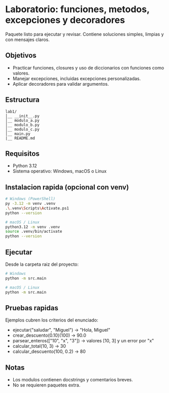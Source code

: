 # Laboratorio: funciones, metodos, excepciones y decoradores

Paquete listo para ejecutar y revisar. Contiene soluciones simples, limpias y con mensajes claros.

## Objetivos
- Practicar funciones, closures y uso de diccionarios con funciones como valores.
- Manejar excepciones, incluidas excepciones personalizadas.
- Aplicar decoradores para validar argumentos.

## Estructura
```
lab1/
│__ __init__.py
│__ modulo_a.py
│__ modulo_b.py
│__ modulo_c.py
│__ main.py
|__ README.md
```

## Requisitos
- Python 3.12
- Sistema operativo: Windows, macOS o Linux

## Instalacion rapida (opcional con venv)
```bash
# Windows (PowerShell)
py -3.12 -m venv .venv
.\.venv\Scripts\Activate.ps1
python --version

# macOS / Linux
python3.12 -m venv .venv
source .venv/bin/activate
python --version
```

## Ejecutar
Desde la carpeta raiz del proyecto:
```bash
# Windows
python -m src.main

# macOS / Linux
python -m src.main
```

## Pruebas rapidas
Ejemplos cubren los criterios del enunciado:
- ejecutar("saludar", "Miguel") -> "Hola, Miguel"
- crear_descuento(0.10)(100) -> 90.0
- parsear_enteros(["10", "x", "3"]) -> valores [10, 3] y un error por "x"
- calcular_total(10, 3) -> 30
- calcular_descuento(100, 0.2) -> 80

## Notas
- Los modulos contienen docstrings y comentarios breves.
- No se requieren paquetes extra.
